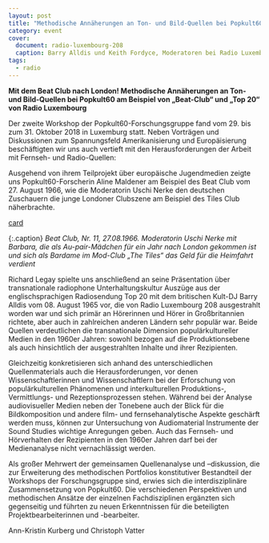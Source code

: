 ```yaml
---
layout: post
title: "Methodische Annäherungen an Ton- und Bild-Quellen bei Popkult60"
category: event
cover:
  document: radio-luxembourg-208  
  caption: Barry Alldis und Keith Fordyce, Moderatoren bei Radio Luxembourg. Anet Alldis, Under the Bedclothes, 1993
tags:
  - radio
---
```


**Mit dem Beat Club nach London! Methodische Annäherungen an Ton- und Bild-Quellen bei Popkult60 am Beispiel von „Beat-Club“ und „Top 20“ von Radio Luxembourg**

Der zweite Workshop der Popkult60-Forschungsgruppe fand vom 29. bis zum 31. Oktober 2018 in Luxemburg statt.
Neben Vorträgen und Diskussionen zum Spannungsfeld Amerikanisierung und Europäisierung beschäftigten wir uns auch vertieft mit den Herausforderungen der Arbeit mit Fernseh- und Radio-Quellen:

<!-- more -->

Ausgehend von ihrem Teilprojekt über europäische Jugendmedien zeigte uns Popkult60-Forscherin Aline Maldener am Beispiel des Beat Club vom 27. August 1966, wie die Moderatorin Uschi Nerke den deutschen Zuschauern die junge Londoner Clubszene am Beispiel des Tiles Club näherbrachte.


[card](beat-club)

{:.caption}
*Beat Club, Nr. 11, 27.08.1966. Moderatorin Uschi Nerke mit Barbara, die als Au-pair-Mädchen für ein Jahr nach London gekommen ist und sich als Bardame im Mod-Club „The Tiles“ das Geld für die Heimfahrt verdient*

Richard Legay spielte uns anschließend an seine Präsentation über transnationale radiophone Unterhaltungskultur Auszüge aus der englischsprachigen Radiosendung Top 20 mit dem britischen Kult-DJ Barry Alldis vom 08. August 1965 vor, die von Radio Luxembourg 208 ausgestrahlt worden war und sich primär an Hörerinnen und Hörer in Großbritannien richtete, aber auch in zahlreichen anderen Ländern sehr populär war. Beide Quellen verdeutlichen die transnationale Dimension populärkultureller Medien in den 1960er Jahren: sowohl bezogen auf die Produktionsebene als auch hinsichtlich der ausgestrahlten Inhalte und ihrer Rezipienten.

Gleichzeitig konkretisieren sich anhand des unterschiedlichen Quellenmaterials auch die Herausforderungen, vor denen Wissenschaftlerinnen und Wissenschaftlern bei der Erforschung von populärkulturellen Phänomenen und interkulturellen Produktions-, Vermittlungs- und Rezeptionsprozessen stehen. Während bei der Analyse audiovisueller Medien neben der Tonebene auch der Blick für die Bildkomposition und andere film- und fernsehanalytische Aspekte geschärft werden muss, können zur Untersuchung von Audiomaterial Instrumente der Sound Studies wichtige Anregungen geben. Auch das Fernseh- und Hörverhalten der Rezipienten in den 1960er Jahren darf bei der Medienanalyse nicht vernachlässigt werden.

Als großer Mehrwert der gemeinsamen Quellenanalyse und –diskussion, die zur Erweiterung des methodischen Portfolios konstitutiver Bestandteil der Workshops der Forschungsgruppe sind, erwies sich die interdisziplinäre Zusammensetzung von Popkult60. Die verschiedenen Perspektiven und methodischen Ansätze der einzelnen Fachdisziplinen ergänzten sich gegenseitig und führten zu neuen Erkenntnissen für die beteiligten Projektbearbeiterinnen und -bearbeiter.

Ann-Kristin Kurberg und Christoph Vatter
